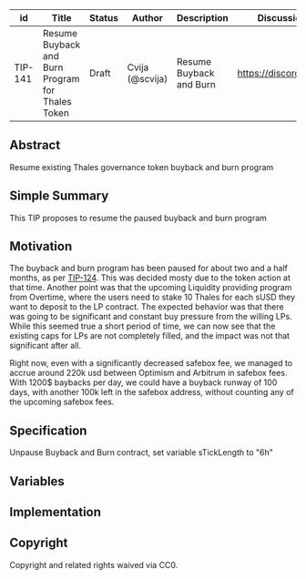 | id | Title | Status | Author | Description | Discussions to | Created |
| ----------- | ----------- | ----------- | ----------- | ----------- | ----------- | ----------- |
| TIP-141 | Resume Buyback and Burn Program for Thales Token| Draft | Cvija (@scvija) | Resume Buyback and Burn | https://discord.gg/thales | 2023-04-26


## Abstract

Resume existing Thales governance token buyback and burn program

## Simple Summary

This TIP proposes to resume the paused buyback and burn program

## Motivation

The buyback and burn program has been paused for about two and a half months, as per [TIP-124](TIP-124). This was decided mosty due to the token action at that time.
Another point was that the upcoming Liquidity providing program from Overtime, where the users need to stake 10 Thales for each sUSD they want to deposit to the LP contract. The expected behavior was that there was going to be significant and constant buy pressure from the willing LPs. While this seemed true a short period of time, we can now see that the existing caps for LPs are not completely filled, and the impact was not that significant after all.


Right now, even with a significantly decreased safebox fee, we managed to accrue around 220k usd between Optimism and Arbitrum in safebox fees. With 1200$ baybacks per day, we could have a buyback runway of 100 days, with another 100k left in the safebox address, without counting any of the upcoming safebox fees.


## Specification

Unpause Buyback and Burn contract, set variable sTickLength to "6h"


## Variables


## Implementation


## Copyright

Copyright and related rights waived via CC0.


